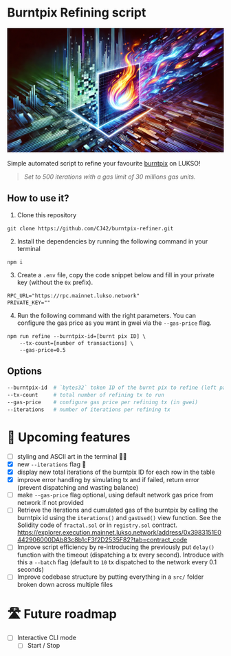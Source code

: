 # Burntpix Refining script

![Burntpix refiner image](./burntpix-refiner-image.webp)

Simple automated script to refine your favourite [burntpix](http://burntpix.com) on LUKSO! 

> _Set to 500 iterations with a gas limit of 30 millions gas units._

## How to use it?

1. Clone this repository

```
git clone https://github.com/CJ42/burntpix-refiner.git
```

2. Install the dependencies by running the following command in your terminal

```
npm i
```

3. Create a `.env` file, copy the code snippet below and fill in your private key (without the `0x` prefix).

```
RPC_URL="https://rpc.mainnet.lukso.network"
PRIVATE_KEY=""
```


4. Run the following command with the right parameters. You can configure the gas price as you want in gwei via the `--gas-price` flag.


```
npm run refine --burntpix-id=[burnt pix ID] \
    --tx-count=[number of transactions] \
    --gas-price=0.5
```

## Options

```bash
--burntpix-id  # `bytes32` token ID of the burnt pix to refine (left padded with 12 x `0x00` bytes)
--tx-count     # total number of refining tx to run
--gas-price    # configure gas price per refining tx (in gwei)
--iterations   # number of iterations per refining tx
```

# 🫡 Upcoming features

- [ ] styling and ASCII art in the terminal 💅🏻
- [x] new `--iterations` flag 🔄
- [x] display new total iterations of the burntpix ID for each row in the table
- [x] improve error handling by simulating tx and if failed, return error (prevent dispatching and wasting balance)
- [ ] make `--gas-price` flag optional, using default network gas price from network if not provided
- [ ] Retrieve the iterations and cumulated gas of the burntpix by calling the burntpix id using the `iterations()` and `gasUsed()` view function.
See the Solidity code of `fractal.sol` or in `registry.sol` contract.
https://explorer.execution.mainnet.lukso.network/address/0x3983151E0442906000DAb83c8b1cF3f2D2535F82?tab=contract_code
- [ ] Improve script efficiency by re-introducing the previously put `delay()` function with the timeout (dispatching a tx every second). Introduce with this a `--batch` flag (default to `10` tx dispatched to the network every 0.1 seconds)
- [ ] Improve codebase structure by putting everything in a `src/` folder broken down across multiple files

# 🛣️ Future roadmap

- [ ] Interactive CLI mode
  - [ ] Start / Stop